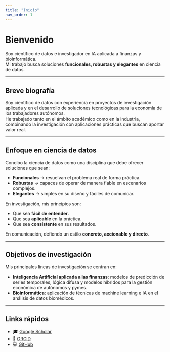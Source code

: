 ```yaml
---
title: "Inicio"
nav_order: 1
---
```


# Bienvenido

Soy científico de datos e investigador en IA aplicada a finanzas y bioinformática.  
Mi trabajo busca soluciones **funcionales, robustas y elegantes** en ciencia de datos.

---

## Breve biografía
Soy científico de datos con experiencia en proyectos de investigación aplicada y en el desarrollo de soluciones tecnológicas para la economía de los trabajadores autónomos.  
He trabajado tanto en el ámbito académico como en la industria, combinando la investigación con aplicaciones prácticas que buscan aportar valor real.

---

## Enfoque en ciencia de datos
Concibo la ciencia de datos como una disciplina que debe ofrecer soluciones que sean:
- **Funcionales** → resuelvan el problema real de forma práctica.  
- **Robustas** → capaces de operar de manera fiable en escenarios complejos.  
- **Elegantes** → simples en su diseño y fáciles de comunicar.  

En investigación, mis principios son:
- Que sea **fácil de entender**.  
- Que sea **aplicable** en la práctica.  
- Que sea **consistente** en sus resultados.  

En comunicación, defiendo un estilo **concreto, accionable y directo**.

---

## Objetivos de investigación
Mis principales líneas de investigación se centran en:
- **Inteligencia Artificial aplicada a las finanzas**: modelos de predicción de series temporales, lógica difusa y modelos híbridos para la gestión económica de autónomos y pymes.  
- **Bioinformática**: aplicación de técnicas de machine learning e IA en el análisis de datos biomédicos.  

---

## Links rápidos
- 🎓 [Google Scholar](https://scholar.google.com/)  
- 🔗 [ORCID](https://orcid.org/0000-0000-0000-0000)  
- 💻 [GitHub](https://github.com/lpalomerol)  
